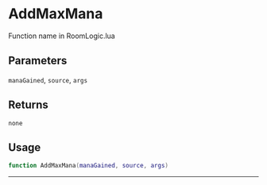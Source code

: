 # AddMaxMana
Function name in RoomLogic.lua
## Parameters
`manaGained`, `source`, `args`
## Returns
`none`
## Usage
```lua
function AddMaxMana(manaGained, source, args)
```
---
